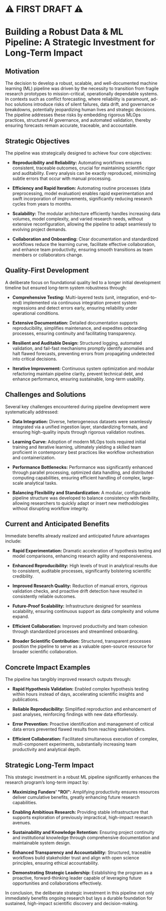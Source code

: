 # ⚠️ FIRST DRAFT ⚠️

# Building a Robust Data & ML Pipeline: A Strategic Investment for Long-Term Impact

## Motivation

The decision to develop a robust, scalable, and well-documented machine learning (ML) pipeline was driven by the necessity to transition from fragile research prototypes to mission-critical, operationally dependable systems. In contexts such as conflict forecasting, where reliability is paramount, ad-hoc solutions introduce risks of silent failures, data drift, and governance breakdowns, potentially jeopardizing human lives and strategic decisions. The pipeline addresses these risks by embedding rigorous MLOps practices, structured AI governance, and automated validation, thereby ensuring forecasts remain accurate, traceable, and accountable.

## Strategic Objectives

The pipeline was strategically designed to achieve four core objectives:

* **Reproducibility and Reliability:** Automating workflows ensures consistent, traceable outcomes, crucial for maintaining scientific rigor and auditability. Every analysis can be exactly reproduced, minimizing subtle errors that occur with manual processing.

* **Efficiency and Rapid Iteration:** Automating routine processes (data preprocessing, model evaluation) enables rapid experimentation and swift incorporation of improvements, significantly reducing research cycles from years to months.

* **Scalability:** The modular architecture efficiently handles increasing data volumes, model complexity, and varied research needs, without extensive reconfiguration, allowing the pipeline to adapt seamlessly to evolving project demands.

* **Collaboration and Onboarding:** Clear documentation and standardized workflows reduce the learning curve, facilitate effective collaboration, and enhance team productivity, ensuring smooth transitions as team members or collaborators change.

## Quality-First Development

A deliberate focus on foundational quality led to a longer initial development timeline but ensured long-term system robustness through:

* **Comprehensive Testing:** Multi-layered tests (unit, integration, end-to-end) implemented via continuous integration prevent system regressions and detect errors early, ensuring reliability under operational conditions.

* **Extensive Documentation:** Detailed documentation supports reproducibility, simplifies maintenance, and expedites onboarding processes, ensuring continuity and facilitating transparency.

* **Resilient and Auditable Design:** Structured logging, automated validation, and fail-fast mechanisms promptly identify anomalies and halt flawed forecasts, preventing errors from propagating undetected into critical decisions.

* **Iterative Improvement:** Continuous system optimization and modular refactoring maintain pipeline clarity, prevent technical debt, and enhance performance, ensuring sustainable, long-term usability.

## Challenges and Solutions

Several key challenges encountered during pipeline development were systematically addressed:

* **Data Integration:** Diverse, heterogeneous datasets were seamlessly integrated via a unified ingestion layer, standardizing formats, and ensuring high-quality inputs through rigorous validation routines.

* **Learning Curve:** Adoption of modern MLOps tools required initial training and iterative learning, ultimately yielding a skilled team proficient in contemporary best practices like workflow orchestration and containerization.

* **Performance Bottlenecks:** Performance was significantly enhanced through parallel processing, optimized data handling, and distributed computing capabilities, ensuring efficient handling of complex, large-scale analytical tasks.

* **Balancing Flexibility and Standardization:** A modular, configurable pipeline structure was developed to balance consistency with flexibility, allowing researchers to quickly adapt or insert new methodologies without disrupting workflow integrity.

## Current and Anticipated Benefits

Immediate benefits already realized and anticipated future advantages include:

* **Rapid Experimentation:** Dramatic acceleration of hypothesis testing and model comparisons, enhancing research agility and responsiveness.

* **Enhanced Reproducibility:** High levels of trust in analytical results due to consistent, auditable processes, significantly bolstering scientific credibility.

* **Improved Research Quality:** Reduction of manual errors, rigorous validation checks, and proactive drift detection have resulted in consistently reliable outcomes.

* **Future-Proof Scalability:** Infrastructure designed for seamless scalability, ensuring continuous support as data complexity and volume expand.

* **Efficient Collaboration:** Improved productivity and team cohesion through standardized processes and streamlined onboarding.

* **Broader Scientific Contribution:** Structured, transparent processes position the pipeline to serve as a valuable open-source resource for broader scientific collaboration.

## Concrete Impact Examples

The pipeline has tangibly improved research outputs through:

* **Rapid Hypothesis Validation:** Enabled complex hypothesis testing within hours instead of days, accelerating scientific insights and publications.

* **Reliable Reproducibility:** Simplified reproduction and enhancement of past analyses, reinforcing findings with new data effortlessly.

* **Error Prevention:** Proactive identification and management of critical data errors prevented flawed results from reaching stakeholders.

* **Efficient Collaboration:** Facilitated simultaneous execution of complex, multi-component experiments, substantially increasing team productivity and analytical depth.

## Strategic Long-Term Impact

This strategic investment in a robust ML pipeline significantly enhances the research program’s long-term impact by:

* **Maximizing Funders’ "ROI":** Amplifying productivity ensures resources deliver cumulative benefits, greatly enhancing future research capabilities.

* **Enabling Ambitious Research:** Providing stable infrastructure that supports exploration of previously impractical, high-impact research avenues.

* **Sustainability and Knowledge Retention:** Ensuring project continuity and institutional knowledge through comprehensive documentation and maintainable system design.

* **Enhanced Transparency and Accountability:** Structured, traceable workflows build stakeholder trust and align with open science principles, ensuring ethical accountability.

* **Demonstrating Strategic Leadership:** Establishing the program as a proactive, forward-thinking leader capable of leveraging future opportunities and collaborations effectively.

In conclusion, the deliberate strategic investment in this pipeline not only immediately benefits ongoing research but lays a durable foundation for sustained, high-impact scientific discovery and decision-making.
